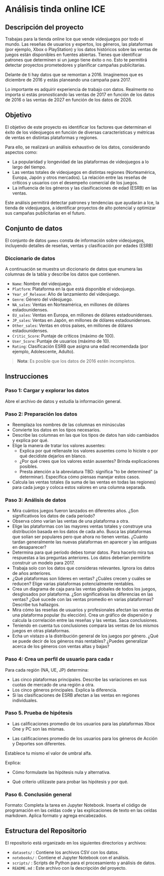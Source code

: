 # Análisis tinda online ICE

## Descripción del proyecto

Trabajas para la tienda online Ice que vende videojuegos por todo el mundo. Las reseñas de usuarios y expertos, los géneros, las plataformas (por ejemplo, Xbox o PlayStation) y los datos históricos sobre las ventas de juegos están disponibles en fuentes abiertas. Tienes que identificar patrones que determinen si un juego tiene éxito o no. Esto te permitirá detectar proyectos prometedores y planificar campañas publicitarias.

Delante de ti hay datos que se remontan a 2016. Imaginemos que es diciembre de 2016 y estás planeando una campaña para 2017.

Lo importante es adquirir experiencia de trabajo con datos. Realmente no importa si estás pronosticando las ventas de 2017 en función de los datos de 2016 o las ventas de 2027 en función de los datos de 2026.

## Objetivo

El objetivo de este proyecto es identificar los factores que determinan el éxito de los videojuegos en función de diversas características y métricas de ventas en distintas plataformas y regiones.

Para ello, se realizará un análisis exhaustivo de los datos, considerando aspectos como:

- La popularidad y longevidad de las plataformas de videojuegos a lo largo del tiempo.
- Las ventas totales de videojuegos en distintas regiones (Norteamérica, Europa, Japón y otros mercados).
La relación entre las reseñas de críticos y usuarios con el desempeño comercial de los juegos.
- La influencia de los géneros y las clasificaciones de edad (ESRB) en las ventas.

Este análisis permitirá detectar patrones y tendencias que ayudarán a Ice, la tienda de videojuegos, a identificar proyectos de alto potencial y optimizar sus campañas publicitarias en el futuro.

## Conjunto de datos

El conjunto de datos `games` consta de información sobre videojuegos, incluyendo detalles de reseñas, ventas y clasificación por edades (ESRB)

### Diccionario de datos

A continuación se muestra un diccionario de datos que enumera las columnas de la tabla y describe los datos que contienen.  

- `Name`: Nombre del videojuego.
- `Platform`: Plataforma en la que está disponible el videojuego.
- `Year_of_Release`: Año de lanzamiento del videojuego.
- `Genre`: Género del videojuego.
- `NA_sales`: Ventas en Norteamérica, en millones de dólares estadounidenses.
- `EU_sales`: Ventas en Europa, en millones de dólares estadounidenses.
- `JP_sales`: Ventas en Japón, en millones de dólares estadounidenses.
- `Other_sales`: Ventas en otros países, en millones de dólares estadounidenses.
- `Critic_Score`: Puntaje de críticos (máximo de 100).
- `User_Score`: Puntaje de usuarios (máximo de 10).
- `Rating`: Clasificación ESRB que asigna una edad recomendada (por ejemplo, Adolescente, Adulto).

> **Nota**: Es posible que los datos de 2016 estén incompletos.

## Instrucciones

### Paso 1: Cargar y explorar los datos

Abre el archivo de datos y estudia la información general.

### Paso 2:  Preparación los datos

- Reemplaza los nombres de las columnas en minúsculas
- Convierte los datos en los tipos necesarios.
- Describe las columnas en las que los tipos de datos han sido cambiados y explica por qué.
- Elige la manera de tratar los valores ausentes:
  - Explica por qué rellenaste los valores ausentes como lo hiciste o por qué decidiste dejarlos en blanco.
  - ¿Por qué crees que los valores están ausentes? Brinda explicaciones posibles.
  - Presta atención a la abreviatura TBD: significa "to be determined" (a determinar). Especifica cómo piensas manejar estos casos.
- Calcula las ventas totales (la suma de las ventas en todas las regiones) para cada juego y coloca estos valores en una columna separada.

### Paso 3: Análisis de datos

- Mira cuántos juegos fueron lanzados en diferentes años. ¿Son significativos los datos de cada período?
- Observa cómo varían las ventas de una plataforma a otra.
- Elige las plataformas con las mayores ventas totales y construye una distribución basada en los datos de cada año. Busca las plataformas que solían ser populares pero que ahora no tienen ventas. ¿Cuánto tardan generalmente las nuevas plataformas en aparecer y las antiguas en desaparecer?
- Determina para qué período debes tomar datos. Para hacerlo mira tus respuestas a las preguntas anteriores. Los datos deberían permitirte construir un modelo para 2017.
- Trabaja solo con los datos que consideras relevantes. Ignora los datos de años anteriores.
- ¿Qué plataformas son líderes en ventas? ¿Cuáles crecen y cuáles se reducen? Elige varias plataformas potencialmente rentables.
- Crea un diagrama de caja para las ventas globales de todos los juegos, desglosados por plataforma. ¿Son significativas las diferencias en las ventas? ¿Qué sucede con las ventas promedio en varias plataformas? Describe tus hallazgos.
- Mira cómo las reseñas de usuarios y profesionales afectan las ventas de una plataforma popular (tu elección). Crea un gráfico de dispersión y calcula la correlación entre las reseñas y las ventas. Saca conclusiones.
- Teniendo en cuenta tus conclusiones compara las ventas de los mismos juegos en otras plataformas.
- Echa un vistazo a la distribución general de los juegos por género. ¿Qué se puede decir de los géneros más rentables? ¿Puedes generalizar acerca de los géneros con ventas altas y bajas?

### Paso 4: Crea un perfil de usuario para cada r

Para cada región (NA, UE, JP) determina:

- Las cinco plataformas principales. Describe las variaciones en sus cuotas de mercado de una región a otra.
- Los cinco géneros principales. Explica la diferencia.
- Si las clasificaciones de ESRB afectan a las ventas en regiones individuales.

### Paso 5. Prueba de hipótesis

- Las calificaciones promedio de los usuarios para las plataformas Xbox One y PC son las mismas.

- Las calificaciones promedio de los usuarios para los géneros de Acción y Deportes son diferentes.

Establece tu mismo el valor de umbral alfa.

Explica:

- Cómo formulaste las hipótesis nula y alternativa.

- Qué criterio utilizaste para probar las hipótesis y por qué.

### Paso 6. Conclusión general

Formato: Completa la tarea en Jupyter Notebook. Inserta el código de programación en las celdas code y las explicaciones de texto en las celdas markdown. Aplica formato y agrega encabezados.

## Estructura del Repositorio

El repositorio está organizado en los siguientes directorios y archivos:

- `datasets/` : Contiene los archivos CSV con los datos.
- `notebooks/` : Contiene el Jupyter Notebook con el análisis.
- `scripts/` : Scripts de Python para el procesamiento y análisis de datos.
- `README.md` : Este archivo con la descripción del proyecto.
